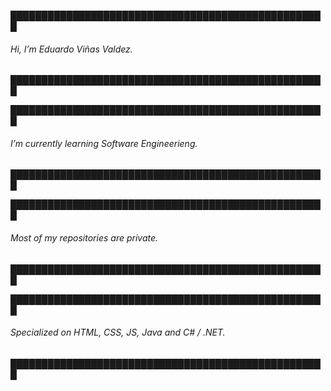 ███████████████████████████████████████████████████
###### Hi, I’m Eduardo Viñas Valdez.
███████████████████████████████████████████████████

███████████████████████████████████████████████████
###### I’m currently learning Software Engineerieng.
███████████████████████████████████████████████████

███████████████████████████████████████████████████
###### Most of my repositories are private.
███████████████████████████████████████████████████

███████████████████████████████████████████████████
###### Specialized on HTML, CSS, JS, Java and C# / .NET.
███████████████████████████████████████████████████

<!---
PLACEHOLDER
--->
